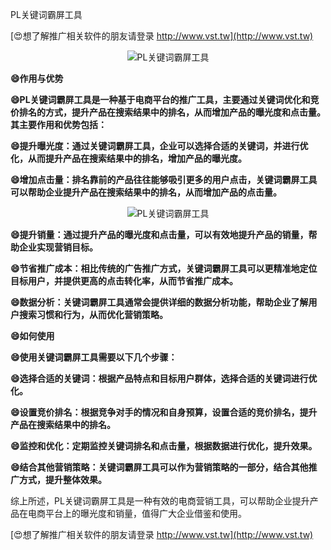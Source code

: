 PL关键词霸屏工具

[😍想了解推广相关软件的朋友请登录 http://www.vst.tw](http://www.vst.tw)

 <center><img src="https://vst.tw/MP4/tuiguang/png/6.png" alt="PL关键词霸屏工具"></center>

**😄作用与优势**

**😄PL关键词霸屏工具是一种基于电商平台的推广工具，主要通过关键词优化和竞价排名的方式，提升产品在搜索结果中的排名，从而增加产品的曝光度和点击量。其主要作用和优势包括：**

**😄提升曝光度：通过关键词霸屏工具，企业可以选择合适的关键词，并进行优化，从而提升产品在搜索结果中的排名，增加产品的曝光度。**

**😄增加点击量：排名靠前的产品往往能够吸引更多的用户点击，关键词霸屏工具可以帮助企业提升产品在搜索结果中的排名，从而增加产品的点击量。**

 <center><img src="https://vst.tw/MP4/tuiguang/png/0.png" alt="PL关键词霸屏工具"></center>

**😄提升销量：通过提升产品的曝光度和点击量，可以有效地提升产品的销量，帮助企业实现营销目标。**

**😄节省推广成本：相比传统的广告推广方式，关键词霸屏工具可以更精准地定位目标用户，并提供更高的点击转化率，从而节省推广成本。**

**😄数据分析：关键词霸屏工具通常会提供详细的数据分析功能，帮助企业了解用户搜索习惯和行为，从而优化营销策略。**

**😄如何使用**

**😄使用关键词霸屏工具需要以下几个步骤：**

**😄选择合适的关键词：根据产品特点和目标用户群体，选择合适的关键词进行优化。**

**😄设置竞价排名：根据竞争对手的情况和自身预算，设置合适的竞价排名，提升产品在搜索结果中的排名。**

**😄监控和优化：定期监控关键词排名和点击量，根据数据进行优化，提升效果。**

**😄结合其他营销策略：关键词霸屏工具可以作为营销策略的一部分，结合其他推广方式，提升整体效果。**

综上所述，PL关键词霸屏工具是一种有效的电商营销工具，可以帮助企业提升产品在电商平台上的曝光度和销量，值得广大企业借鉴和使用。

[😍想了解推广相关软件的朋友请登录 http://www.vst.tw](http://www.vst.tw)



